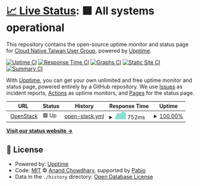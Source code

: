 # [📈 Live Status](https://status.cloudnative.tw): <!--live status--> **🟩 All systems operational**

This repository contains the open-source uptime monitor and status page for [Cloud Native Taiwan User Group](https://cloudnative.tw), powered by [Upptime](https://github.com/upptime/upptime).

[![Uptime CI](https://github.com/cloud-native-taiwan/status-infra-labs/workflows/Uptime%20CI/badge.svg)](https://github.com/cloud-native-taiwan/status-infra-labs/actions?query=workflow%3A%22Uptime+CI%22)
[![Response Time CI](https://github.com/cloud-native-taiwan/status-infra-labs/workflows/Response%20Time%20CI/badge.svg)](https://github.com/cloud-native-taiwan/status-infra-labs/actions?query=workflow%3A%22Response+Time+CI%22)
[![Graphs CI](https://github.com/cloud-native-taiwan/status-infra-labs/workflows/Graphs%20CI/badge.svg)](https://github.com/cloud-native-taiwan/status-infra-labs/actions?query=workflow%3A%22Graphs+CI%22)
[![Static Site CI](https://github.com/cloud-native-taiwan/status-infra-labs/workflows/Static%20Site%20CI/badge.svg)](https://github.com/cloud-native-taiwan/status-infra-labs/actions?query=workflow%3A%22Static+Site+CI%22)
[![Summary CI](https://github.com/cloud-native-taiwan/status-infra-labs/workflows/Summary%20CI/badge.svg)](https://github.com/cloud-native-taiwan/status-infra-labs/actions?query=workflow%3A%22Summary+CI%22)

With [Upptime](https://upptime.js.org), you can get your own unlimited and free uptime monitor and status page, powered entirely by a GitHub repository. We use [Issues](https://github.com/cloud-native-taiwan/status-infra-labs/issues) as incident reports, [Actions](https://github.com/cloud-native-taiwan/status-infra-labs/actions) as uptime monitors, and [Pages](https://status.cloudnative.tw) for the status page.

<!--start: status pages-->
<!-- This summary is generated by Upptime (https://github.com/upptime/upptime) -->
<!-- Do not edit this manually, your changes will be overwritten -->
<!-- prettier-ignore -->
| URL | Status | History | Response Time | Uptime |
| --- | ------ | ------- | ------------- | ------ |
| <img alt="" src="https://icons.duckduckgo.com/ip3/openstack.cloudnative.tw.ico" height="13"> [OpenStack](https://openstack.cloudnative.tw) | 🟩 Up | [open-stack.yml](https://github.com/cloud-native-taiwan/status-infra-labs/commits/HEAD/history/open-stack.yml) | <details><summary><img alt="Response time graph" src="./graphs/open-stack/response-time-week.png" height="20"> 752ms</summary><br><a href="https://status.cloudnative.tw/history/open-stack"><img alt="Response time 824" src="https://img.shields.io/endpoint?url=https%3A%2F%2Fraw.githubusercontent.com%2Fcloud-native-taiwan%2Fstatus-infra-labs%2FHEAD%2Fapi%2Fopen-stack%2Fresponse-time.json"></a><br><a href="https://status.cloudnative.tw/history/open-stack"><img alt="24-hour response time 640" src="https://img.shields.io/endpoint?url=https%3A%2F%2Fraw.githubusercontent.com%2Fcloud-native-taiwan%2Fstatus-infra-labs%2FHEAD%2Fapi%2Fopen-stack%2Fresponse-time-day.json"></a><br><a href="https://status.cloudnative.tw/history/open-stack"><img alt="7-day response time 752" src="https://img.shields.io/endpoint?url=https%3A%2F%2Fraw.githubusercontent.com%2Fcloud-native-taiwan%2Fstatus-infra-labs%2FHEAD%2Fapi%2Fopen-stack%2Fresponse-time-week.json"></a><br><a href="https://status.cloudnative.tw/history/open-stack"><img alt="30-day response time 761" src="https://img.shields.io/endpoint?url=https%3A%2F%2Fraw.githubusercontent.com%2Fcloud-native-taiwan%2Fstatus-infra-labs%2FHEAD%2Fapi%2Fopen-stack%2Fresponse-time-month.json"></a><br><a href="https://status.cloudnative.tw/history/open-stack"><img alt="1-year response time 826" src="https://img.shields.io/endpoint?url=https%3A%2F%2Fraw.githubusercontent.com%2Fcloud-native-taiwan%2Fstatus-infra-labs%2FHEAD%2Fapi%2Fopen-stack%2Fresponse-time-year.json"></a></details> | <details><summary><a href="https://status.cloudnative.tw/history/open-stack">100.00%</a></summary><a href="https://status.cloudnative.tw/history/open-stack"><img alt="All-time uptime 99.37%" src="https://img.shields.io/endpoint?url=https%3A%2F%2Fraw.githubusercontent.com%2Fcloud-native-taiwan%2Fstatus-infra-labs%2FHEAD%2Fapi%2Fopen-stack%2Fuptime.json"></a><br><a href="https://status.cloudnative.tw/history/open-stack"><img alt="24-hour uptime 100.00%" src="https://img.shields.io/endpoint?url=https%3A%2F%2Fraw.githubusercontent.com%2Fcloud-native-taiwan%2Fstatus-infra-labs%2FHEAD%2Fapi%2Fopen-stack%2Fuptime-day.json"></a><br><a href="https://status.cloudnative.tw/history/open-stack"><img alt="7-day uptime 100.00%" src="https://img.shields.io/endpoint?url=https%3A%2F%2Fraw.githubusercontent.com%2Fcloud-native-taiwan%2Fstatus-infra-labs%2FHEAD%2Fapi%2Fopen-stack%2Fuptime-week.json"></a><br><a href="https://status.cloudnative.tw/history/open-stack"><img alt="30-day uptime 100.00%" src="https://img.shields.io/endpoint?url=https%3A%2F%2Fraw.githubusercontent.com%2Fcloud-native-taiwan%2Fstatus-infra-labs%2FHEAD%2Fapi%2Fopen-stack%2Fuptime-month.json"></a><br><a href="https://status.cloudnative.tw/history/open-stack"><img alt="1-year uptime 99.80%" src="https://img.shields.io/endpoint?url=https%3A%2F%2Fraw.githubusercontent.com%2Fcloud-native-taiwan%2Fstatus-infra-labs%2FHEAD%2Fapi%2Fopen-stack%2Fuptime-year.json"></a></details>

<!--end: status pages-->

[**Visit our status website →**](https://status.cloudnative.tw)

## 📄 License

- Powered by: [Upptime](https://github.com/upptime/upptime)
- Code: [MIT](./LICENSE) © [Anand Chowdhary](https://anandchowdhary.com), supported by [Pabio](https://pabio.com)
- Data in the `./history` directory: [Open Database License](https://opendatacommons.org/licenses/odbl/1-0/)
